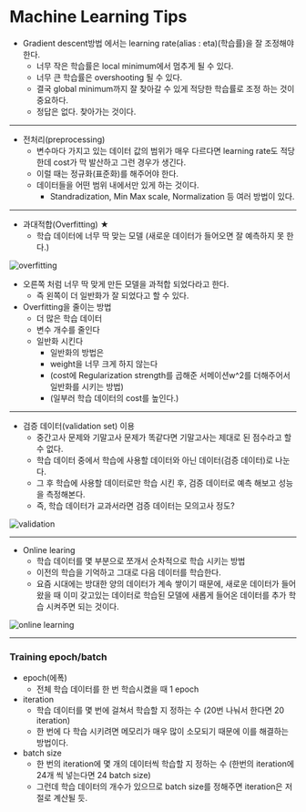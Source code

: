 # Machine Learning Tips

- Gradient descent방법 에서는 learning rate(alias : eta)(학습률)을 잘 조정해야한다.
  - 너무 작은 학습률은 local minimum에서 멈추게 될 수 있다.
  - 너무 큰 학습률은 overshooting 될 수 있다.
  - 결국 global minimum까지 잘 찾아갈 수 있게 적당한 학습률로 조정 하는 것이 중요하다.
  - 정답은 없다. 찾아가는 것이다.

---

- 전처리(preprocessing)
  - 변수마다 가지고 있는 데이터 값의 범위가 매우 다르다면 learning rate도 적당한데 cost가 막 발산하고 그런 경우가 생긴다.
  - 이럴 때는 정규화(표준화)를 해주어야 한다.
  - 데이터들을 어떤 범위 내에서만 있게 하는 것이다.
    - Standradization, Min Max scale, Normalization 등 여러 방법이 있다.

---

- 과대적합(Overfitting) ★
  - 학습 데이터에 너무 딱 맞는 모델 (새로운 데이터가 들어오면 잘 예측하지 못 한다.)

![overfitting](https://user-images.githubusercontent.com/49020354/75676630-fc0cc300-5ccc-11ea-9253-5731ca54cf04.PNG)

- 오른쪽 처럼 너무 딱 맞게 만든 모델을 과적합 되었다라고 한다.
  - 즉 왼쪽이 더 일반화가 잘 되었다고 할 수 있다.
- Overfitting을 줄이는 방법
  - 더 많은 학습 데이터
  - 변수 개수를 줄인다
  - 일반화 시킨다
    - 일반화의 방법은
    - weight을 너무 크게 하지 않는다
    - (cost에 Regularization strength를 곱해준 서메이션w^2를 더해주어서 일반화를 시키는 방법)
    - (일부러 학습 데이터의 cost를 높인다.)

---

- 검증 데이터(validation set) 이용
  - 중간고사 문제와 기말고사 문제가 똑같다면 기말고사는 제대로 된 점수라고 할 수 없다.
  - 학습 데이터 중에서 학습에 사용할 데이터와 아닌 데이터(검증 데이터)로 나눈다.
  - 그 후 학습에 사용할 데이터로만 학습 시킨 후, 검증 데이터로 예측 해보고 성능을 측정해본다.
  - 즉, 학습 데이터가 교과서라면 검증 데이터는 모의고사 정도?

![validation](https://user-images.githubusercontent.com/49020354/75677817-a4238b80-5ccf-11ea-9f5a-cd4fdba559aa.PNG)

---

- Online learing
  - 학습 데이터를 몇 부분으로 쪼개서 순차적으로 학습 시키는 방법
  - 이전의 학습을 기억하고 그대로 다음 데이터를 학습한다.
  - 요즘 시대에는 방대한 양의 데이터가 계속 쌓이기 때문에, 새로운 데이터가 들어왔을 때 이미 갖고있는 데이터로 학습된 모델에 새롭게 들어온 데이터를 추가 학습 시켜주면 되는 것이다.

![online learning](https://user-images.githubusercontent.com/49020354/75678213-78ed6c00-5cd0-11ea-8708-b0702d5cbfb8.PNG)

---

### Training epoch/batch

- epoch(에폭)
  - 전체 학습 데이터를 한 번 학습시켰을 때 1 epoch
- iteration
  - 학습 데이터를 몇 번에 걸쳐서 학습할 지 정하는 수 (20번 나눠서 한다면 20 iteration)
  - 한 번에 다 학습 시키려면 메모리가 매우 많이 소모되기 때문에 이를 해결하는 방법이다.
- batch size
  - 한 번의 iteration에 몇 개의 데이터씩 학습할 지 정하는 수 (한번의 iteration에 24개 씩 넣는다면 24 batch size)
  - 그런데 학습 데이터의 개수가 있으므로 batch size를 정해주면 iteration은 저절로 계산될 듯.

